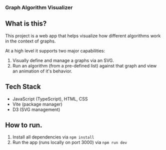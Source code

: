 ### Graph Algorithm Visualizer
## What is this?
This project is a web app that helps visualize how different algorithms work in the context of graphs.

At a high level it supports two major capabilities:

1. Visually define and manage a graphs via an SVG.
2. Run an algorithm (from a pre-defined list) against that graph and view an animation of it's behavior.

## Tech Stack
- JavaScript (TypeScript), HTML, CSS
- Vite (package manager)
- D3 (SVG management)

## How to run.
1. Install all dependencies via `npm install`
2. Run the app (runs locally on port 3000) via `npm run dev`